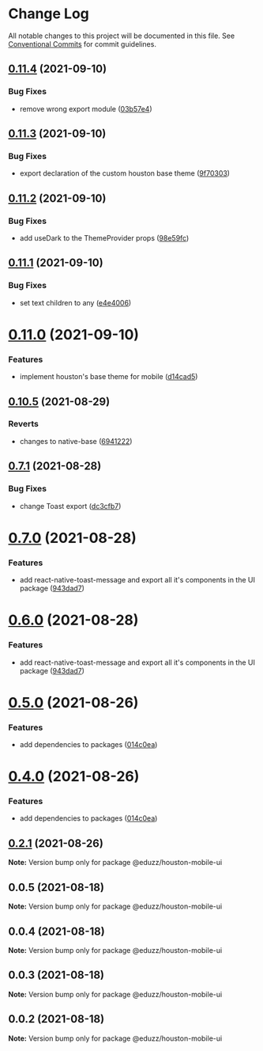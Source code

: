 # Change Log

All notable changes to this project will be documented in this file.
See [Conventional Commits](https://conventionalcommits.org) for commit guidelines.

## [0.11.4](https://github.com/eduzz/houston-mobile/compare/@eduzz/houston-mobile-ui@0.11.3...@eduzz/houston-mobile-ui@0.11.4) (2021-09-10)


### Bug Fixes

* remove wrong export module ([03b57e4](https://github.com/eduzz/houston-mobile/commit/03b57e4eadb0c118907b5d559c9ed3bc76fbcf91))





## [0.11.3](https://github.com/eduzz/houston-mobile/compare/@eduzz/houston-mobile-ui@0.11.2...@eduzz/houston-mobile-ui@0.11.3) (2021-09-10)


### Bug Fixes

* export declaration of the custom houston base theme ([9f70303](https://github.com/eduzz/houston-mobile/commit/9f70303f7f28d29a05d08881040240b5a887090d))





## [0.11.2](https://github.com/eduzz/houston-mobile/compare/@eduzz/houston-mobile-ui@0.11.1...@eduzz/houston-mobile-ui@0.11.2) (2021-09-10)


### Bug Fixes

* add useDark to the ThemeProvider props ([98e59fc](https://github.com/eduzz/houston-mobile/commit/98e59fc943731a16f2ac594f85eb2c459429c5e1))





## [0.11.1](https://github.com/eduzz/houston-mobile/compare/@eduzz/houston-mobile-ui@0.11.0...@eduzz/houston-mobile-ui@0.11.1) (2021-09-10)


### Bug Fixes

* set text children to any ([e4e4006](https://github.com/eduzz/houston-mobile/commit/e4e4006852f448e9bb849dd5803f5a67757d5877))





# [0.11.0](https://github.com/eduzz/houston-mobile/compare/@eduzz/houston-mobile-ui@0.10.5...@eduzz/houston-mobile-ui@0.11.0) (2021-09-10)


### Features

* implement houston's base theme for mobile ([d14cad5](https://github.com/eduzz/houston-mobile/commit/d14cad50751f3ae62f0bd6bf2834bb0ede92d15f))





## [0.10.5](https://github.com/eduzz/houston-mobile/compare/@eduzz/houston-mobile-ui@0.7.1...@eduzz/houston-mobile-ui@0.10.5) (2021-08-29)


### Reverts

* changes to native-base ([6941222](https://github.com/eduzz/houston-mobile/commit/69412222df864b26dc7dabf10eed17a6ff55d157))





## [0.7.1](https://github.com/eduzz/houston-mobile/compare/@eduzz/houston-mobile-ui@0.7.0...@eduzz/houston-mobile-ui@0.7.1) (2021-08-28)


### Bug Fixes

* change Toast export ([dc3cfb7](https://github.com/eduzz/houston-mobile/commit/dc3cfb7b60ffa1c8eba29d94eb76bcd769c06f0d))





# [0.7.0](https://github.com/eduzz/houston-mobile/compare/@eduzz/houston-mobile-ui@0.5.0...@eduzz/houston-mobile-ui@0.7.0) (2021-08-28)


### Features

* add react-native-toast-message and export all it's components in the UI package ([943dad7](https://github.com/eduzz/houston-mobile/commit/943dad7824a8bebfdaea307495fb3fed0caa5905))





# [0.6.0](https://github.com/eduzz/houston-mobile/compare/@eduzz/houston-mobile-ui@0.5.0...@eduzz/houston-mobile-ui@0.6.0) (2021-08-28)


### Features

* add react-native-toast-message and export all it's components in the UI package ([943dad7](https://github.com/eduzz/houston-mobile/commit/943dad7824a8bebfdaea307495fb3fed0caa5905))





# [0.5.0](https://github.com/eduzz/houston-mobile/compare/@eduzz/houston-mobile-ui@0.2.1...@eduzz/houston-mobile-ui@0.5.0) (2021-08-26)


### Features

* add dependencies to packages ([014c0ea](https://github.com/eduzz/houston-mobile/commit/014c0ea2b1caf71fbf1c1d4fffcd57837ecb42a3))





# [0.4.0](https://github.com/eduzz/houston-mobile/compare/@eduzz/houston-mobile-ui@0.2.1...@eduzz/houston-mobile-ui@0.4.0) (2021-08-26)


### Features

* add dependencies to packages ([014c0ea](https://github.com/eduzz/houston-mobile/commit/014c0ea2b1caf71fbf1c1d4fffcd57837ecb42a3))





## [0.2.1](https://github.com/eduzz/houston-mobile/compare/@eduzz/houston-mobile-ui@0.0.5...@eduzz/houston-mobile-ui@0.2.1) (2021-08-26)

**Note:** Version bump only for package @eduzz/houston-mobile-ui





## 0.0.5 (2021-08-18)

**Note:** Version bump only for package @eduzz/houston-mobile-ui





## 0.0.4 (2021-08-18)

**Note:** Version bump only for package @eduzz/houston-mobile-ui





## 0.0.3 (2021-08-18)

**Note:** Version bump only for package @eduzz/houston-mobile-ui





## 0.0.2 (2021-08-18)

**Note:** Version bump only for package @eduzz/houston-mobile-ui
